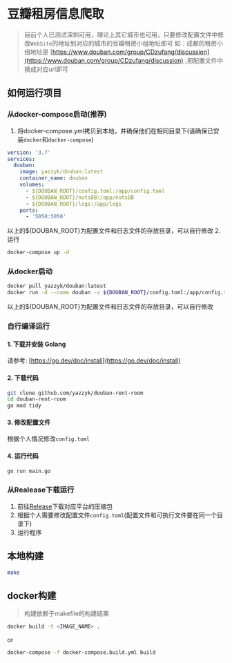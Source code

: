# 豆瓣租房信息爬取

> 目前个人已测试深圳可用，理论上其它城市也可用，只要修改配置文件中修改`WebSite`的地址到对应的城市的豆瓣租房小组地址即可
> 如：成都的租房小组地址是 [https://www.douban.com/group/CDzufang/discussion](https://www.douban.com/group/CDzufang/discussion) ,把配置文件中换成对应url即可

## 如何运行项目
### 从docker-compose启动(推荐)
1. 将docker-compose.yml拷贝到本地，并确保他们在相同目录下(请确保已安装`docker`和`docker-compose`)  
```yml
version: '3.7'
services:
  douban:
    image: yazzyk/douban:latest
    container_name: douban
    volumes:
      - ${DOUBAN_ROOT}/config.toml:/app/config.toml
      - ${DOUBAN_ROOT}/nutsDB:/app/nutsDB
      - ${DOUBAN_ROOT}/logs:/app/logs
    ports:
      - '5050:5050'
```
以上的${DOUBAN_ROOT}为配置文件和日志文件的存放目录，可以自行修改
2. 运行
```bash
docker-compose up -d
```

### 从docker启动
```bash
docker pull yazzyk/douban:latest
docker run -d --name douban -v ${DOUBAN_ROOT}/config.toml:/app/config.toml -v ${DOUBAN_ROOT}/logs:/app/logs yazzyk/douban:latest
```
以上的${DOUBAN_ROOT}为配置文件和日志文件的存放目录，可以自行修改

### 自行编译运行
#### 1. 下载并安装 Golang  
请参考: [https://go.dev/doc/install](https://go.dev/doc/install)

#### 2. 下载代码
```bash
git clone github.com/yazzyk/douban-rent-room
cd douban-rent-room
go mod tidy
```

#### 3. 修改配置文件
根据个人情况修改`config.toml`

#### 4. 运行代码
```bash
go run main.go 
```

### 从Realease下载运行
1. 前往[Release](https://github.com/Yazzyk/douban-rent-room/releases)下载对应平台的压缩包
2. 根据个人需要修改配置文件`config.toml`(配置文件和可执行文件要在同一个目录下)
3. 运行程序

## 本地构建
```bash
make
```

## docker构建
> 构建依赖于makefile的构建结果
```bash
docker build -t <IMAGE_NAME> .
```
or 
```bash
docker-compose -f docker-compose.build.yml build
```
